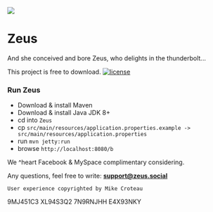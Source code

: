 ﻿![](http://zeus.social/b/icons/Assets.xcassets/AppIcon.appiconset/72.png) 

# Zeus

And she conceived and bore Zeus, who delights in the thunderbolt...

This project is free to download. [![license](https://img.shields.io/github/license/DAVFoundation/captain-n3m0.svg?style=flat-square)](https://github.com/DAVFoundation/captain-n3m0/blob/master/LICENSE)

### Run Zeus

* Download & install Maven
* Download & install Java JDK 8+
* cd into `Zeus`
* cp `src/main/resources/application.properties.example -> src/main/resources/application.properties`
* run `mvn jetty:run`
* browse `http://localhost:8080/b`

We ^heart Facebook & MySpace complimentary considering.

Any questions, feel free to write: **support@zeus.social**

`User experience copyrighted by Mike Croteau`


9MJ451C3
XL94S3Q2
7N9RNJHH
E4X93NKY

